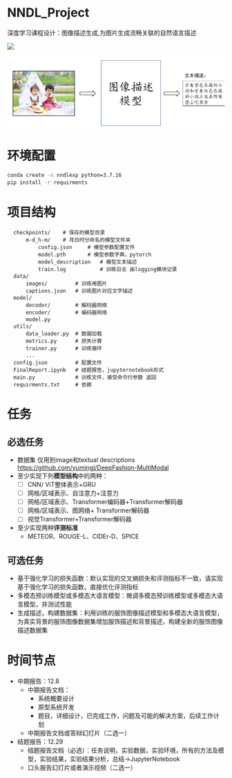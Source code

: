# NNDL_Project

深度学习课程设计：图像描述生成,为图片生成流畅关联的自然语言描述

![](https://img.shields.io/badge/Status-In%20Progress-yellow.svg)

![img.png](assets/img.png)

# 环境配置

```bash
conda create -n nndlexp python=3.7.16
pip install -r requirments
```

# 项目结构

```text
  checkpoints/    # 保存的模型目录
      m-d_h-m/    # 月日时分命名的模型文件夹
          config.json     # 模型参数配置文件
          model.pth       # 模型参数字典，pytorch
          model_description   # 模型文本描述
          train.log           # 训练日志 由logging模块记录
  data/
      images/         # 训练用图片
      captions.json   # 训练图片对应文字描述
  model/
      decoder/        # 解码器网络
      encoder/        # 编码器网络
      model.py        
  utils/
      data_loader.py  # 数据加载
      metrics.py      # 损失计算
      trainer.py      # 训练循环
      ...
  config.json         # 配置文件
  FinalReport.ipynb   # 结题报告，jupyternotebook形式
  main.py             # 训练文件，接受命令行参数 返回
  requirments.txt     # 依赖
```



# 任务

## 必选任务

- 数据集 仅用到image和textual descriptions https://github.com/yumingj/DeepFashion-MultiModal
- 至少实现下列**模型结构**中的两种：
  -[ ] CNN/ ViT整体表示+GRU 
  -[ ] 网格/区域表示、自注意力+注意力
  -[ ] 网格/区域表示、Transformer编码器+Transformer解码器
  -[ ] 网格/区域表示、图网络+ Transformer解码器
  -[ ] 视觉Transformer+Transformer解码器
- 至少实现两种**评测标准**
  - METEOR、ROUGE-L、CIDEr-D、SPICE

## 可选任务

- 基于强化学习的损失函数：默认实现的交叉熵损失和评测指标不一致，请实现基于强化学习的损失函数，直接优化评测指标
- 多模态预训练模型或多模态大语言模型：微调多模态预训练模型或多模态大语言模型，并测试性能
- 生成描述，构建数据集：利用训练的服饰图像描述模型和多模态大语言模型，为真实背景的服饰图像数据集增加服饰描述和背景描述，构建全新的服饰图像描述数据集

# 时间节点

- 中期报告：12.8
  - 中期报告文档： 
    - 系统概要设计
    - 原型系统开发
    - 题目，详细设计，已完成工作，问题及可能的解决方案，后续工作计划
  - 中期报告文档或答辩幻灯片（二选一）
- 结题报告：12.29
  - 结题报告文档（必选）：任务说明，实验数据，实验环境，所有的方法及模型，实验结果，实验结果分析，总结->JupyterNotebook
  - 口头报告幻灯片或者演示视频（二选一）

